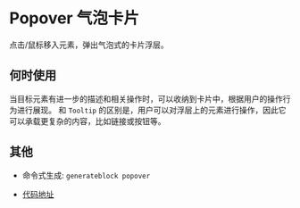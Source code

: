 
# Popover 气泡卡片
点击/鼠标移入元素，弹出气泡式的卡片浮层。

## 何时使用
当目标元素有进一步的描述和相关操作时，可以收纳到卡片中，根据用户的操作行为进行展现。
和 `Tooltip` 的区别是，用户可以对浮层上的元素进行操作，因此它可以承载更复杂的内容，比如链接或按钮等。

## 其他
- 命令式生成:  `generateblock popover`

- [代码地址](https://github.com/yitjhy/generate-block-static-site/tree/master/docs/popover/demo)